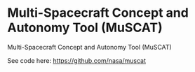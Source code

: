 # Multi-Spacecraft Concept and Autonomy Tool (MuSCAT)
Multi-Spacecraft Concept and Autonomy Tool (MuSCAT)

See code here: https://github.com/nasa/muscat
